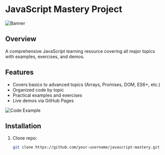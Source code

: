 # JavaScript Mastery Project

![Banner](https://via.placeholder.com/1200x300.png?text=JavaScript+Mastery)

## Overview

A comprehensive JavaScript learning resource covering all major topics with examples, exercises, and demos.

## Features

- Covers basics to advanced topics (Arrays, Promises, DOM, ES6+, etc.)
- Organized code by topic
- Practical examples and exercises
- Live demos via GitHub Pages

![Code Example](https://via.placeholder.com/600x400.png?text=Sample+Code)

## Installation

1. Clone repo:
   ```bash
   git clone https://github.com/your-username/javascript-mastery.git
   
